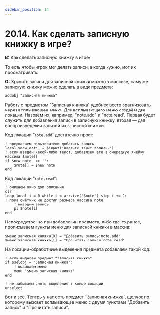 ```yaml
---
sidebar_position: 14
---
```


# 20.14. Как сделать записную книжку в игре?
<!-- [:faq_20_14] -->
**В:** Как сделать записную книжку в игре?

То есть чтобы игрок мог делать записи, а когда нужно, мог их просматривать.

**О:**
Хранить записи для записной книжки можно в массиве, саму же записную книжку можно сделать в виде предмета:
```qsp
addobj "Записная книжка"
```
Работу с предметом "Записная книжка" удобнее всего орагнизовать через всплывающее меню. Для всплывающего меню создаём две локации. Назовём их, например, "note.add" и "note.read". Первая будет служить для добавления записи в записную книжку, вторая — для воспроизведения записей из записной книжки.

Код локации "`note.add`" достаточно прост:
```qsp
! предлагаем пользователю добавить запись
local $new_note_ = $input('Введите текст записи.')
! если введён какой-либо текст, добавляем его в очередную ячейку массива $note[]
if $new_note_ <> '':
    $note[] = $new_note_
end
```
Код локации "`note.read`":
```qsp
! очищаем окно доп описания
clr
loop local i = 0 while i < arrsize('$note') step i += 1:
! пока счётчик не достиг размера массива note
    ! выводим запись
    pl $note[i]
end
```
Непосредственно при добавлении предмета, либо где-то ранее, прописываем пункты меню для записной книжки в массив:
```qsp
$меню_записная_книжка[0] = "Добавить запись:note.add"
$меню_записная_книжка[1] = "Прочитать записи:note.read"
```
На локации-обработчике выделения предмета добавляем такой код:
```qsp
! если выделен предмет "Записная книжка"
if $selobj = 'Записная книжка':
    ! вызываем меню
    menu '$меню_записная_книжка'
end

! не забываем снять выделение в конце локации
unselect
```
Вот и всё. Теперь у нас есть предмет "Записная книжка", щелчок по которому вызовет всплывающее меню с двумя пунктами "Добавить запись" и "Прочитать записи".
